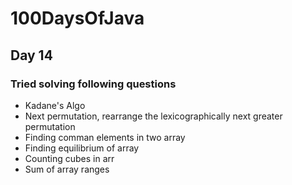 # 100DaysOfJava

## Day 14

### Tried solving following questions

* Kadane's Algo 
* Next permutation, rearrange the lexicographically next greater permutation
* Finding comman elements in two array
* Finding equilibrium of array
* Counting cubes in arr
* Sum of array ranges